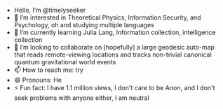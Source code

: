 - Hello, I’m @timelyseeker
- 👀 I’m interested in Theoretical Physics, Information Security, and Psychology, oh and studying multiple languages 
- 🌱 I’m currently learning Julia Lang, Information collection, intelligence collection 
- 💞️ I’m looking to collaborate on [hopefully] a large geodesic auto-map that reads remote-viewing locations and tracks non-trivial canonical quantum gravitational world events
- 📫 How to reach me: try 
- 😄 Pronouns: He 
- ⚡ Fun fact: I have 1.1 million views, I don't care to be Anon, and I don't seek problems with anyone either, I am neutral 

<!---
timelyseeks/timelyseeks is a ✨ special ✨ repository because its `README.md` (this file) appears on your GitHub profile.
You can click the Preview link to take a look at your changes.
--->
